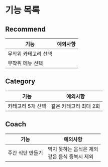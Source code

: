# 기능 목록

## Recommend
|기능|예외사항|
|-|-|
| 무작위 카테고리 선택 ||
| 무작위 메뉴 선택 |

## Category
|기능|예외사항|
|-|-|
|카테고리 5개 선택| 같은 카테고리 최대 2회 |

## Coach
|기능|예외사항|
|-|-|
|주간 식단 만들기|먹지 못하는 음식은 제외 <br/> 같은 음식 중복시 제외|